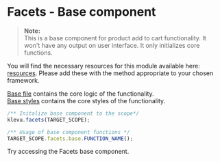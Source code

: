 # Facets - Base component

>**Note:**  
>This is a base component for product add to cart functionality.
>It won't have any output on user interface. It only initializes core functions.  

You will find the necessary resources for this module available here:
[resources](/components/facets/resources). Please add these with the
method appropriate to your chosen framework.  

[Base file](/components/facets/resources/assets/js/klevu-facets.js) contains the core logic of the functionality.  
[Base styles](/components/facets/resources/assets/css/klevu-facets.css) contains the core styles of the functionality.

```javascript
/** Initalize base component to the scope*/
klevu.facets(TARGET_SCOPE);

/** Usage of base component functions */
TARGET_SCOPE.facets.base.FUNCTION_NAME();
```

Try accessing the Facets base component.